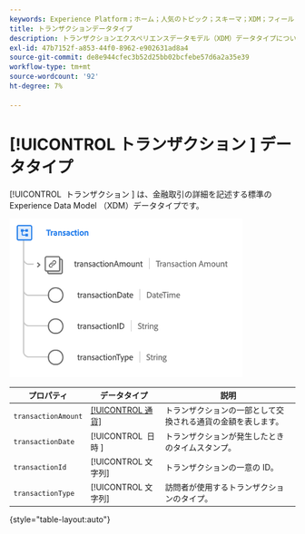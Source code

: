 ```yaml
---
keywords: Experience Platform；ホーム；人気のトピック；スキーマ；XDM；フィールド；スキーマ；スキーマ；トランザクション；データタイプ；データタイプ；データタイプ；
title: トランザクションデータタイプ
description: トランザクションエクスペリエンスデータモデル（XDM）データタイプについて説明します。
exl-id: 47b7152f-a853-44f0-8962-e902631ad8a4
source-git-commit: de8e944cfec3b52d25bb02bcfebe57d6a2a35e39
workflow-type: tm+mt
source-wordcount: '92'
ht-degree: 7%

---
```


# [!UICONTROL &#x200B; トランザクション &#x200B;] データタイプ

[!UICONTROL &#x200B; トランザクション &#x200B;] は、金融取引の詳細を記述する標準の Experience Data Model （XDM）データタイプです。

![&#x200B; トランザクションの構造 &#x200B;](../images/data-types/transaction.png)

| プロパティ | データタイプ | 説明 |
| --- | --- | --- |
| `transactionAmount` | [[!UICONTROL 通貨]](./currency.md) | トランザクションの一部として交換される通貨の金額を表します。 |
| `transactionDate` | [!UICONTROL &#x200B; 日時 &#x200B;] | トランザクションが発生したときのタイムスタンプ。 |
| `transactionId` | [!UICONTROL 文字列] | トランザクションの一意の ID。 |
| `transactionType` | [!UICONTROL 文字列] | 訪問者が使用するトランザクションのタイプ。 |

{style="table-layout:auto"}
